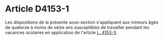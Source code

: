 # Article D4153-1

 

  
Les dispositions de la présente sous-section s'appliquent aux mineurs âgés de quatorze à moins de seize ans susceptibles de travailler pendant les vacances scolaires en application de l'article [L. 4153-3][1].

 [1]: /affichCodeArticle.do?cidTexte=LEGITEXT000006072050&idArticle=LEGIARTI000006903181&dateTexte=&categorieLien=cid